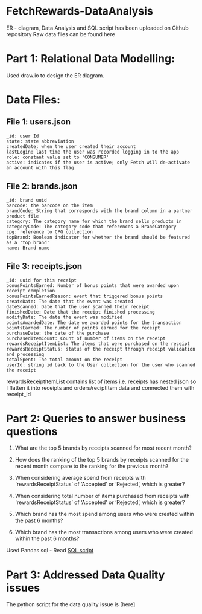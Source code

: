 # FetchRewards-DataAnalysis
ER - diagram, Data Analysis and SQL script has been uploaded on Github repository 
Raw data files can be found here

# Part 1: Relational Data Modelling:
Used draw.io to design the ER diagram.

# Data Files:
## File 1: users.json
    _id: user Id
    state: state abbreviation
    createdDate: when the user created their account
    lastLogin: last time the user was recorded logging in to the app
    role: constant value set to 'CONSUMER'
    active: indicates if the user is active; only Fetch will de-activate an account with this flag

## File 2: brands.json
    _id: brand uuid
    barcode: the barcode on the item
    brandCode: String that corresponds with the brand column in a partner product file
    category: The category name for which the brand sells products in
    categoryCode: The category code that references a BrandCategory
    cpg: reference to CPG collection
    topBrand: Boolean indicator for whether the brand should be featured as a 'top brand'
    name: Brand name

## File 3: receipts.json
    _id: uuid for this receipt
    bonusPointsEarned: Number of bonus points that were awarded upon receipt completion
    bonusPointsEarnedReason: event that triggered bonus points
    createDate: The date that the event was created
    dateScanned: Date that the user scanned their receipt
    finishedDate: Date that the receipt finished processing
    modifyDate: The date the event was modified
    pointsAwardedDate: The date we awarded points for the transaction
    pointsEarned: The number of points earned for the receipt
    purchaseDate: the date of the purchase
    purchasedItemCount: Count of number of items on the receipt
    rewardsReceiptItemList: The items that were purchased on the receipt
    rewardsReceiptStatus: status of the receipt through receipt validation and processing
    totalSpent: The total amount on the receipt
    userId: string id back to the User collection for the user who scanned the receipt

rewardsReceiptItemList contains list of items i.e. receipts has nested json so I flatten it into receipts and orders/reciptItem data and connected them with receipt_id

# Part 2: Queries to answer business questions

1. What are the top 5 brands by receipts scanned for most recent month?

2. How does the ranking of the top 5 brands by receipts scanned for the recent month compare to the ranking for the previous month?

3. When considering average spend from receipts with 'rewardsReceiptStatus’ of ‘Accepted’ or ‘Rejected’, which is greater?

4. When considering total number of items purchased from receipts with 'rewardsReceiptStatus’ of ‘Accepted’ or ‘Rejected’, which is greater?

5. Which brand has the most spend among users who were created within the past 6 months?

6. Which brand has the most transactions among users who were created within the past 6 months?

Used Pandas sql - Read [SQL script]((https://github.com/bhoirswamini/FetchRewards-DataAnalysis/blob/f6d02da71551019c2e1b4742290986e1e1329a2b/Part%202%20-%20SQL%20Script.ipynb)https://github.com/bhoirswamini/FetchRewards-DataAnalysis/blob/f6d02da71551019c2e1b4742290986e1e1329a2b/Part%202%20-%20SQL%20Script.ipynb)

# Part 3: Addressed Data Quality issues 
The python script for the data quality issue is [here] 


